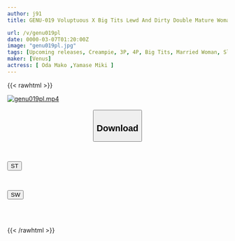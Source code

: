 ```yaml
---
author: j91
title: GENU-019 Voluptuous X Big Tits Lewd And Dirty Double Mature Woman Two-Wheeler Soapland Unlimited Creampie Bukkake Special!!

url: /v/genu019pl
date: 0000-03-07T01:20:00Z
image: "genu019pl.jpg"
tags: [Upcoming releases, Creampie, 3P, 4P, Big Tits, Married Woman, Slut, Mature Woman	]
maker: [Venus]
actress: [ Oda Mako ,Yamase Miki ]
---
```



{{< rawhtml >}}

<div class="video" data-videoid="pending_link.html">
    <a href="javascript:;">
        <img src="/v/genu019pl/genu019pl.jpg" width="WIDTH" height="HEIGHT" alt="genu019pl.mp4" loading="lazy">
    </a>
</div>

<script type="text/javascript" src="https://j91.asia/asset/on-demand-pend.js"></script>

<br>
  <link rel="stylesheet" href="https://j91.asia/asset/bs5.css">
  
  <center>
  <button class="btn btn-primary" type="button" data-bs-toggle="collapse" data-bs-target=".multi-collapse" aria-expanded="false" aria-controls="multiCollapseExample1 multiCollapseExample2"><h2>Download</h2></button></center>
</p>
<div class="row">
  <div class="col">
    <div class="collapse multi-collapse" id="multiCollapseExample1">
      <div class="card card-body">
	      	      <br>
<div class="buttons">  
<p><a href="https://j91.asia/pending_link.html" target="_blank"><button class="btn-hover color-3"><i class="fa fa-download"></i> ST</button></a></p></div>
    </div>
  </div>
</div>
  <div class="col">
    <div class="collapse multi-collapse" id="multiCollapseExample2">
      <div class="card card-body">
	      <br>
<div class="buttons">
<p><a href="https://j91.asia/pending_link.html" target="_blank"><button class="btn-hover color-2"><i class="fa fa-download"></i> SW</button></a></p></div>
<br><br>
      </div>
    </div>
  </div>
</div>

{{< /rawhtml >}}